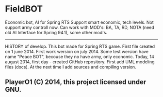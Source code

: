 FieldBOT
========

Economic bot, AI for Spring RTS
Support smart economic, tech levels.
Not support army controll now.
Can work with MOD's: BA, TA, RD, NOTA (need old AI Interface for Spring 94.1), some other mod's.

--------
HISTORY of develop.
This bot made for Spring RTS game.
First file created on 1 june 2014. First work wersion on july 2014.
Some test wersion have name "Peace BOT", becouse they no have army, only economic.
Today, 14 august 2014, first day - created GitHub repository. First add UML modeling files (docs). At the next time I add sources and compiling version.

PlayerO1 (C) 2014, this project licensed under GNU.
--------
